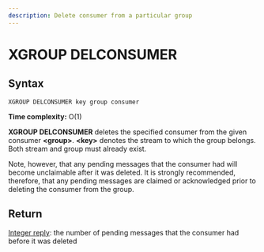 ```yaml
---
description: Delete consumer from a particular group
---
```


# XGROUP DELCONSUMER

## Syntax

    XGROUP DELCONSUMER key group consumer

**Time complexity:** O(1)

**XGROUP DELCONSUMER** deletes the specified consumer from
the given consumer **<group\>**. **<key\>** denotes the stream
to which the group belongs. Both stream and group must already
exist.

Note, however, that any pending messages that the consumer had
will become unclaimable after it was deleted. It is strongly
recommended, therefore, that any pending messages are claimed
or acknowledged prior to deleting the consumer from the group.

## Return

[Integer reply](https://redis.io/docs/reference/protocol-spec#resp-integers):
the number of pending messages that the consumer had before it was
deleted